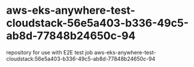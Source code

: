 # aws-eks-anywhere-test-cloudstack-56e5a403-b336-49c5-ab8d-77848b24650c-94
repository for use with E2E test job aws-eks-anywhere-test-cloudstack:56e5a403-b336-49c5-ab8d-77848b24650c-94
